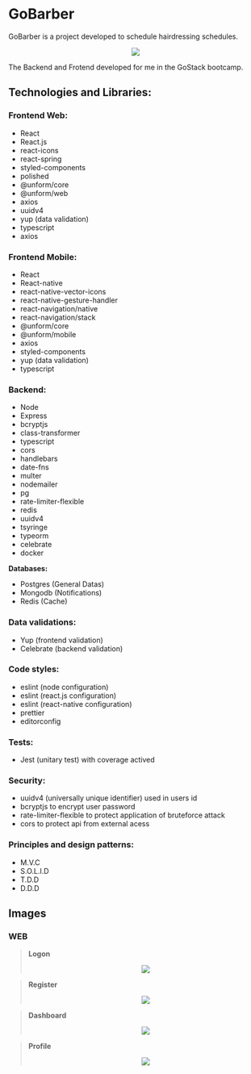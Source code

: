 # GoBarber
GoBarber is a project developed to schedule hairdressing schedules.
<p align="center">
  <img src="https://user-images.githubusercontent.com/56945282/89326287-f2272b80-d681-11ea-927f-cb6b75776d67.jpg">
</p>

The Backend and Frotend developed for me in the GoStack bootcamp.

## Technologies and Libraries: 

### Frontend Web: 
* React
* React.js
* react-icons
* react-spring
* styled-components
* polished
* @unform/core
* @unform/web
* axios
* uuidv4
* yup (data validation)
* typescript
* axios

### Frontend Mobile:
* React
* React-native
* react-native-vector-icons
* react-native-gesture-handler
* react-navigation/native
* react-navigation/stack
* @unform/core
* @unform/mobile
* axios
* styled-components
* yup (data validation)
* typescript

### Backend:
* Node
* Express
* bcryptjs
* class-transformer
* typescript
* cors
* handlebars
* date-fns
* multer
* nodemailer
* pg
* rate-limiter-flexible
* redis
* uuidv4
* tsyringe
* typeorm
* celebrate
* docker

**Databases:**
* Postgres (General Datas)
* Mongodb (Notifications)
* Redis (Cache)

### Data validations: 
* Yup (frontend validation)
* Celebrate (backend validation)

### Code styles:
* eslint (node configuration)
* eslint (react.js configuration)
* eslint (react-native configuration)
* prettier
* editorconfig

### Tests:
* Jest (unitary test) with coverage actived

### Security: 
* uuidv4 (universally unique identifier) used in users id
* bcryptjs to encrypt user password
* rate-limiter-flexible to protect application of bruteforce attack
* cors to protect api from external acess

### Principles and design patterns: 
* M.V.C
* S.O.L.I.D
* T.D.D
* D.D.D

 ## Images
 ### WEB
> **Logon**
> <p align="center">
>  <img src="https://user-images.githubusercontent.com/56945282/89332559-80ec7600-d68b-11ea-8390-74f6d24636cd.png">
> </p>

> **Register**
> <p align="center">
>  <img src="https://user-images.githubusercontent.com/56945282/89332555-8053df80-d68b-11ea-93b1-84ba78646535.png">
> </p>

> **Dashboard**
> <p align="center">
>  <img src="https://user-images.githubusercontent.com/56945282/89332721-ca3cc580-d68b-11ea-8c30-12a92213c224.png">
> </p>

> **Profile**
> <p align="center">
>  <img src="https://user-images.githubusercontent.com/56945282/89332731-cf9a1000-d68b-11ea-901a-d527acf88f14.png">
> </p>

